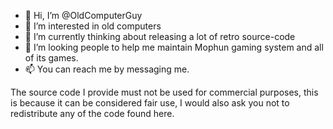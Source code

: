 - 👋 Hi, I’m @OldComputerGuy
- 👀 I’m interested in old computers
- 🌱 I’m currently thinking about releasing a lot of retro source-code
- 💞️ I’m looking people to help me maintain Mophun gaming system and all of its games.
- 📫 You can reach me by messaging me.

The source code I provide must not be used for commercial purposes, this is because it can be considered fair use,
I would also ask you not to redistribute any of the code found here.

<!---
OldComputerGuy's repository is a special intrest group for people interested in the history of games and game authoring systems.
--->
